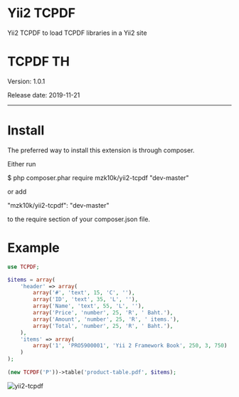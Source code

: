 Yii2 TCPDF
============================================================

Yii2 TCPDF to load TCPDF libraries in a Yii2 site


TCPDF TH
============================================================

Version: 1.0.1

Release date: 2019-11-21


------------------------------------------------------------

Install 
============================================================

The preferred way to install this extension is through composer.

Either run

$ php composer.phar require mzk10k/yii2-tcpdf "dev-master"


or add

"mzk10k/yii2-tcpdf": "dev-master"

to the require section of your composer.json file.


Example 
============================================================

```php
use TCPDF;

$items = array(
    'header' => array(
        array('#', 'text', 15, 'C', ''),
        array('ID', 'text', 35, 'L', ''),
        array('Name', 'text', 55, 'L', ''),
        array('Price', 'number', 25, 'R', ' Baht.'),
        array('Amount', 'number', 25, 'R', ' items.'),
        array('Total', 'number', 25, 'R', ' Baht.'),
    ),
    'items' => array(
        array('1', 'PRO5900001', 'Yii 2 Framework Book', 250, 3, 750)
    )
);
        
(new TCPDF('P'))->table('product-table.pdf', $items);
```

<span class="right">![yii2-tcpdf](img/2016-02-27_10-52-00.png)</span>
